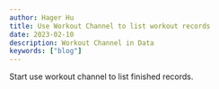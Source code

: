 ```yaml
---
author: Hager Hu
title: Use Workout Channel to list workout records
date: 2023-02-10
description: Workout Channel in Data
keywords: ["blog"]
---
```


Start use workout channel to list finished records.
